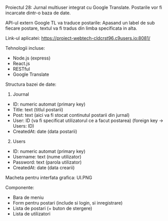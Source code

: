 Proiectul 28: Jurnal multiuser integrat cu Google Translate.
Postarile vor fi incarcate dintr-o baza de date.

API-ul extern Google TL va traduce postarile:
Apasand un label de sub fiecare postare, textul va fi tradus din limba specificata in alta.

Link-ul aplicatei: https://proiect-webtech-cldcrst96.c9users.io:8081/

Tehnologii incluse:
- Node.js (express)
- React.js
- RESTful
- Google Translate

Structura bazei de date:

1) Journal
- ID: numeric automat (primary key)
- Title: text (titlul postarii)
- Post: text (aici va fi stocat continutul postarii din jurnal)
- User: ID (va fi specificat utilizatorul ce a facut postarea) (foreign key -> Users: ID)
- CreatedAt: date (data postarii)

2) Users
- ID: numeric automat (primary key)
- Username: text (nume utilizator)
- Password: text (parola utilizator)
- CreatedAt: date (data crearii)


Macheta pentru interfata grafica: UI.PNG

Componente:
- Bara de meniu
- Form pentru postari (include si login, si inregistrare)
- Lista de postari (+ buton de stergere)
- Lista de utilizatori
